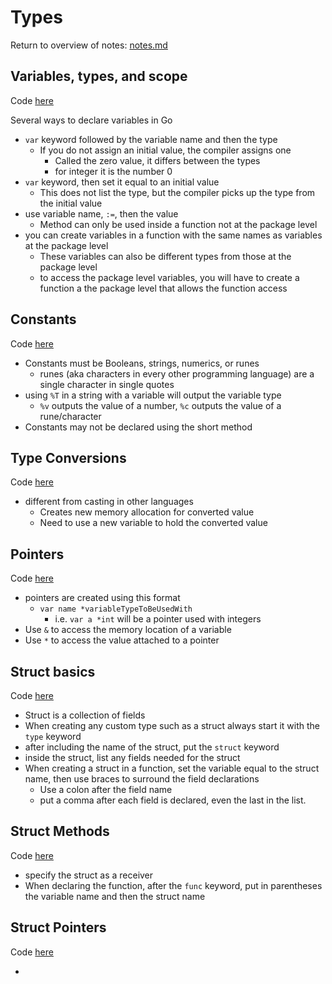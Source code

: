 # Types
Return to overview of notes: [notes.md](../notes.md)

## Variables, types, and scope
Code [here](variables/begin/main.go)

Several ways to declare variables in Go
- `var` keyword followed by the variable name and then the type
  - If you do not assign an initial value, the compiler assigns one
    - Called the zero value, it differs between the types
    - for integer it is the number 0
- `var` keyword, then set it equal to an initial value
  - This does not list the type, but the compiler picks up the type from the initial value
- use variable name, `:=`, then the value
  - Method can only be used inside a function not at the package level
- you can create variables in a function with the same names as variables at the package level
  - These variables can also be different types from those at the package level
  - to access the package level variables, you will have to create a function a the package level that allows the function access

## Constants
Code [here](constants/begin/main.go)

- Constants must be Booleans, strings, numerics, or runes
  - runes (aka characters in every other programming language) are a single character in single quotes
- using `%T` in a string with a variable will output the variable type
  - `%v` outputs the value of a number, `%c` outputs the value of a rune/character
- Constants may not be declared using the short method 

## Type Conversions
Code [here](conversion/begin/main.go)

- different from casting in other languages
  - Creates new memory allocation for converted value
  - Need to use a new variable to hold the converted value

## Pointers
Code [here](pointers/begin/main.go)

- pointers are created using this format
  - `var name *variableTypeToBeUsedWith`
    - i.e. `var a *int` will be a pointer used with integers
- Use `&` to access the memory location of a variable
- Use `*` to access the value attached to a pointer

## Struct basics
Code [here](structs/fields/begin/main.go)

- Struct is a collection of fields
- When creating any custom type such as a struct always start it with the `type` keyword
- after including the name of the struct, put the `struct` keyword
- inside the struct, list any fields needed for the struct
- When creating a struct in a function, set the variable equal to the struct name, then use braces to surround the field declarations
  - Use a colon after the field name
  - put a comma after each field is declared, even the last in the list.

## Struct Methods
Code [here](structs/methods/begin/main.go)

- specify the struct as a receiver 
- When declaring the function, after the `func` keyword, put in parentheses the variable name and then the struct name

## Struct Pointers
Code [here](structs/pointers/begin/main.go)

- 